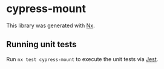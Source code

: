 # cypress-mount

This library was generated with [Nx](https://nx.dev).

## Running unit tests

Run `nx test cypress-mount` to execute the unit tests via [Jest](https://jestjs.io).
